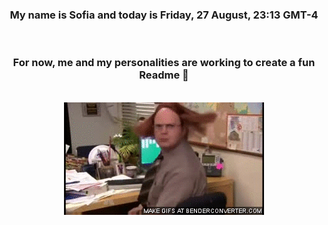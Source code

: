 


<div align="center">
<h3 >My name is Sofia and today is Friday, 27 August, 23:13 GMT-4</h3><br>
<h3 >For now, me and my personalities are working to create a fun Readme 👋
</h3><br>
<img src='img/dwight.gif' alt='working...'/>
</div>
